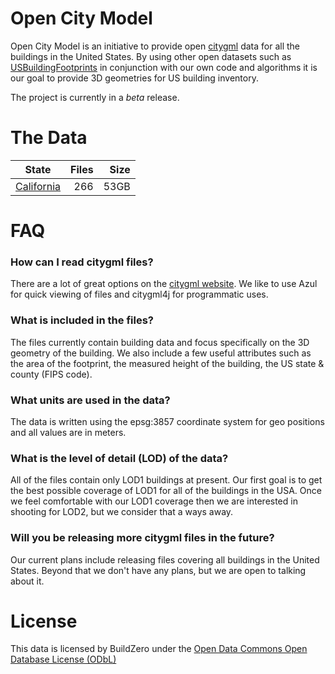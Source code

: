 # Open City Model
Open City Model is an initiative to provide open [citygml](https://www.citygml.org) data for all the buildings in the United States.  By using other open datasets such as [USBuildingFootprints](https://github.com/Microsoft/USBuildingFootprints) in conjunction with our own code and algorithms it is our goal to provide 3D geometries for US building inventory.

The project is currently in a *beta* release.


# The Data

| State        | Files        | Size  |
| ------------ |-------------:| -----:|
| [California](http://ocm-citygml-beta.s3-website-us-east-1.amazonaws.com/California/) | 266          | 53GB |


# FAQ

### How can I read citygml files?
There are a lot of great options on the [citygml website](https://www.citygml.org/software/).  We like to use Azul for quick viewing of files and citygml4j for programmatic uses.

### What is included in the files?
The files currently contain building data and focus specifically on the 3D geometry of the building.  We also include a few useful attributes such as the area of the footprint, the measured height of the building, the US state & county (FIPS code).

### What units are used in the data?
The data is written using the epsg:3857 coordinate system for geo positions and all values are in meters.

### What is the level of detail (LOD) of the data?
All of the files contain only LOD1 buildings at present.  Our first goal is to get the best possible coverage of LOD1 for all of the buildings in the USA.  Once we feel comfortable with our LOD1 coverage then we are interested in shooting for LOD2, but we consider that a ways away.

### Will you be releasing more citygml files in the future?
Our current plans include releasing files covering all buildings in the United States.  Beyond that we don't have any plans, but we are open to talking about it.


# License
This data is licensed by BuildZero under the [Open Data Commons Open Database License (ODbL)](https://opendatacommons.org/licenses/odbl/)
